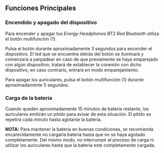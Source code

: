 ## Funciones Principales

### Encendido y apagado del dispositivo

Para encender y apagar tus *Energy Headphones BT2 Red Bluetooth* utiliza el botón multifunción (1).

Pulsa el botón durante aproximadamente 3 segundos para encender el dispositivo. El led que se encuentra detrás del botón se iluminará y comenzará a parpadear en caso de que previamente se haya emparejado con algún dispositivo, tratará de establecer la conexión con dicho dispositivo, en caso contrario, entrará en modo emparejamiento.

Para apagar los auriculares, pulsa el botón multifunción (1) durante aproximadamente 5 segundos.

### Carga de la batería

Cuando queden aproximadamente 15 minutos de batería restante, los auriculares emitirán un pitido para avisar de esta situación. El pitido se repetirá cada minuto hasta agotarse la batería.

**NOTA:** Para mantener la batería en buenas condiciones, se recomienda encarecidamente no cargarla batería hasta que no se haya agotado completamente. Del mismo modo, no interrumpir el proceso de carga ni utilizar los auriculares hasta que la batería este completamente cargada.

